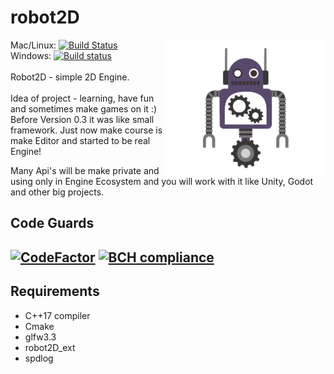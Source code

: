 # robot2D

<img align="right" src="https://github.com/Enziferum/robot2D/blob/master/logo/logo.png" alt="logo" width="256"/>


Mac/Linux: [![Build Status](https://app.travis-ci.com/Enziferum/robot2D.svg?branch=master)](https://app.travis-ci.com/Enziferum/robot2D) 
\
Windows: [![Build status](https://ci.appveyor.com/api/projects/status/ilga4qquggcsfy65?svg=true)](https://ci.appveyor.com/project/Enziferum/robot2d) \
\
Robot2D - simple 2D Engine.   
\
Idea of project - learning, have fun and sometimes make games on it :) 
\
Before Version 0.3 it was like small framework. 
Just now make course is make Editor and started to be real Engine!

Many Api's will be make private and using only in Engine Ecosystem and you will work with it like Unity, Godot and other big projects.

Code Guards
-------

[![CodeFactor](https://www.codefactor.io/repository/github/enziferum/robot2d/badge)](https://www.codefactor.io/repository/github/enziferum/robot2d)
[![BCH compliance](https://bettercodehub.com/edge/badge/Enziferum/robot2D?branch=master)](https://bettercodehub.com/)
-------

## Requirements
   * C++17 compiler
   * Cmake
   * glfw3.3
   * robot2D_ext
   * spdlog

